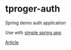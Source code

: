 # tproger-auth
Spring demo auth application

Use with [simple spring app](https://github.com/Babrakov/tprog-example)

[Article](https://tproger.ru/articles/pishem-java-veb-prilozhenie-na-sovremennom-steke-s-nulja-do-mikroservisnoj-arhitektury-chast-2/)
